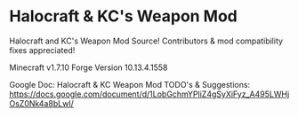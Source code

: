 # Halocraft & KC's Weapon Mod
Halocraft and KC's Weapon Mod Source! Contributors &amp; mod compatibility fixes appreciated!

Minecraft v1.7.10
Forge Version 10.13.4.1558

Google Doc: Halocraft & KC Weapon Mod TODO's & Suggestions: 
https://docs.google.com/document/d/1LobGchmYPliZ4gSyXiFyz_A495LWHjOsZ0Nk4a8bLwI/